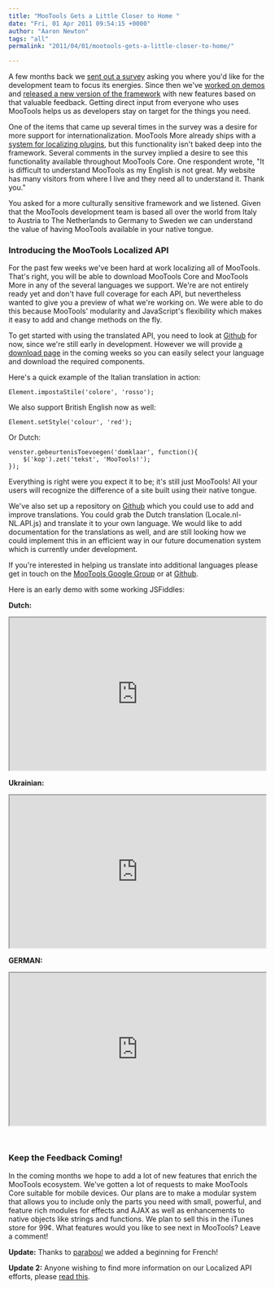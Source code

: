```yaml
---
title: "MooTools Gets a Little Closer to Home "
date: "Fri, 01 Apr 2011 09:54:15 +0000"
author: "Aaron Newton"
tags: "all"
permalink: "2011/04/01/mootools-gets-a-little-closer-to-home/"

---
```

A few months back we [sent out a survey](http://mootools.net/blog/2010/12/05/mootools-survey) asking you where you'd like for the development team to focus its energies. Since then we've [worked on demos](http://mootools.net/blog/2011/01/04/new-demos/) and [released a new version of the framework](http://mootools.net/blog/2011/02/25/mootools-core-more-1-3-1/) with new features based on that valuable feedback. Getting direct input from everyone who uses MooTools helps us as developers stay on target for the things you need.

One of the items that came up several times in the survey was a desire for more support for internationalization. MooTools More already ships with a [system for localizing plugins](http://mootools.net/docs/more/Locale/Locale), but this functionality isn't baked deep into the framework. Several comments in the survey implied a desire to see this functionality available throughout MooTools Core. One respondent wrote, "It is difficult to understand MooTools as my English is not great. My website has many visitors from where I live and they need all to understand it. Thank you."

You asked for a more culturally sensitive framework and we listened. Given that the MooTools development team is based all over the world from Italy to Austria to The Netherlands to Germany to Sweden we can understand the value of having MooTools available in your native tongue.

<!--more-->

### Introducing the MooTools Localized API

For the past few weeks we've been hard at work localizing all of MooTools. That's right, you will be able to download MooTools Core and MooTools More in any of the several languages we support. We're are not entirely ready yet and don't have full coverage for each API, but nevertheless wanted to give you a preview of what we're working on.
We were able to do this because MooTools' modularity and JavaScript's flexibility which makes it easy to add and change methods on the fly.

To get started with using the translated API, you need to look at [Github](https://github.com/fakedarren/mootools-locale) for now, since we're still early in development. However we will provide [a download page](http://mootools.net/download) in the coming weeks so you can easily select your language and download the required components.

Here's a quick example of the Italian translation in action:

    Element.impostaStile('colore', 'rosso');

We also support British English now as well:

    Element.setStyle('colour', 'red');

Or Dutch:

    venster.gebeurtenisToevoegen('domklaar', function(){
        $('kop').zet('tekst', 'MooTools!');
    });

Everything is right were you expect it to be; it's still just MooTools! All your users will recognize the difference of a site built using their native tongue.

We've also set up a repository on [Github](https://github.com/fakedarren/mootools-locale) which you could use to add and improve translations. You could grab the Dutch translation (Locale.nl-NL.API.js) and translate it to your own language. We would like to add documentation for the translations as well, and are still looking how we could implement this in an efficient way in our future documenation system which is currently under development.

If you're interested in helping us translate into additional languages please get in touch on the [MooTools Google Group](http://groups.google.com/group/mootools-users) or at [Github](https://github.com/fakedarren/mootools-locale).

Here is an early demo with some working JSFiddles:

**Dutch:**

<iframe style="width: 100%; height: 300px" src="http://jsfiddle.net/arian/sLyj8/5/embedded/"></iframe>

**Ukrainian:**

<iframe style="width: 100%; height: 300px" src="http://jsfiddle.net/slik/9ucfy/3/embedded/"></iframe>

**GERMAN:**

<iframe style="width: 100%; height: 300px; margin-bottom: 2em" src="http://jsfiddle.net/arian/Ln94J/embedded/"></iframe>


### Keep the Feedback Coming!

In the coming months we hope to add a lot of new features that enrich the MooTools ecosystem. We've gotten a lot of requests to make MooTools Core suitable for mobile devices. Our plans are to make a modular system that allows you to include only the parts you need with small, powerful, and feature rich modules for effects and AJAX as well as enhancements to native objects like strings and functions. We plan to sell this in the iTunes store for 99&cent;. What features would you like to see next in MooTools? Leave a comment!

<strong>Update:</strong> Thanks to [paraboul](https://github.com/paraboul) we added a beginning for French!

<strong>Update 2:</strong> Anyone wishing to find more information on our Localized API efforts, please [read this](http://twitter.com/#!/mootools/status/53918481925668864).